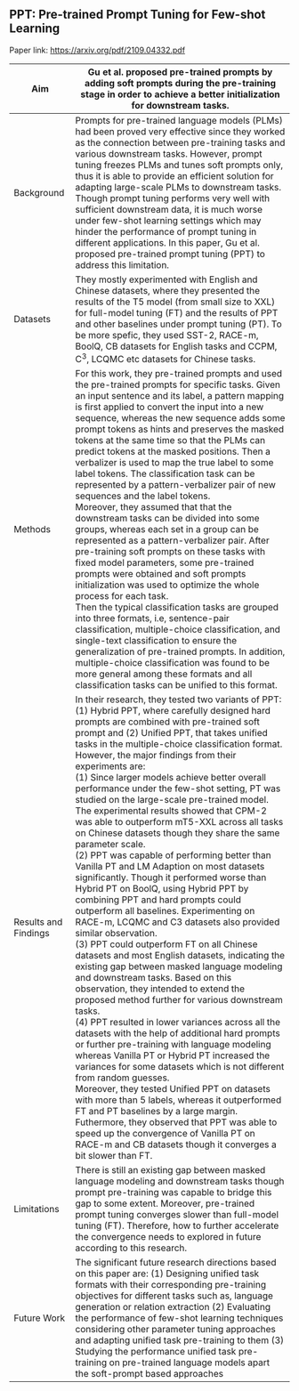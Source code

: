 ## PPT: Pre-trained Prompt Tuning for Few-shot Learning

Paper link: https://arxiv.org/pdf/2109.04332.pdf

| Aim | Gu et al. proposed pre-trained prompts by adding soft prompts during the pre-training stage in order to achieve a better initialization for downstream tasks. | 
| ------- | --- | 
| Background | Prompts for pre-trained language models (PLMs) had been proved very effective since they worked as the connection between pre-training tasks and various downstream tasks. However, prompt tuning freezes PLMs and tunes soft prompts only, thus it is able to provide an efficient solution for adapting large-scale PLMs to downstream tasks. Though prompt tuning performs very well with sufficient downstream data, it is much worse under few-shot learning settings which may hinder the performance of prompt tuning in different applications. In this paper, Gu et al. proposed pre-trained prompt tuning (PPT) to address this limitation. | 
| Datasets | They mostly experimented with English and Chinese datasets, where they presented the results of the T5 model (from small size to XXL) for full-model tuning (FT) and the results of PPT and other baselines under prompt tuning (PT). To be more spefic, they used SST-2, RACE-m, BoolQ, CB datasets for English tasks and CCPM, C<sup>3</sup>, LCQMC etc datasets for Chinese tasks. | 
| Methods | For this work, they pre-trained prompts and used the pre-trained prompts for specific tasks. Given an input sentence and its label, a pattern mapping is first applied to convert the input into a new sequence, whereas the new sequence adds some prompt tokens as hints and preserves the masked tokens at the same time so that the PLMs can predict tokens at the masked positions. Then a verbalizer is used to map the true label to some label tokens. The classification task can be represented by a pattern-verbalizer pair of new sequences and the label tokens. <br> Moreover, they assumed that that the downstream tasks can be divided into some groups, whereas each set in a group can be represented as a pattern-verbalizer pair. After pre-training soft prompts on these tasks with fixed model parameters, some pre-trained prompts were obtained and soft prompts initialization was used to optimize the whole process for each task. <br> Then the typical classification tasks are grouped into three formats, i.e, sentence-pair classification, multiple-choice classification, and single-text classification to ensure the generalization of pre-trained prompts. In addition, multiple-choice classification was found to be more general among these formats and all classification tasks can be unified to this format. |  
| Results and Findings| In their research, they tested two variants of PPT: (1) Hybrid PPT, where carefully designed hard prompts are combined with pre-trained soft prompt and (2) Unified PPT, that takes unified tasks in the multiple-choice classification format. <br> However, the major findings from their experiments are: <br> (1) Since larger models achieve better overall performance under the few-shot setting, PT was studied on the large-scale pre-trained model. The experimental results showed that CPM-2 was able to outperform mT5-XXL across all tasks on Chinese datasets though they share the same parameter scale. <br> (2) PPT was capable of performing better than Vanilla PT and LM Adaption on most datasets significantly. Though it performed worse than Hybrid PT on BoolQ, using Hybrid PPT by combining PPT and hard prompts could outperform all baselines. Experimenting on RACE-m, LCQMC and C3 datasets also provided similar observation. <br> (3) PPT could outperform FT on all Chinese datasets and most English datasets, indicating the existing gap between masked language modeling and downstream tasks. Based on this observation, they intended to extend the proposed method further for various downstream tasks. <br> (4) PPT resulted in lower variances across all the datasets with the help of additional hard prompts or further pre-training with language modeling whereas Vanilla PT or Hybrid PT increased the variances for some datasets which is not different from random guesses. <br> Moreover, they tested Unified PPT on datasets with more than 5 labels, whereas it outperformed FT and PT baselines by a large margin. Futhermore, they observed that PPT was able to speed up the convergence of Vanilla PT on RACE-m and CB datasets though it converges a bit slower than FT. | 
| Limitations | There is still an existing gap between masked language modeling and downstream tasks though prompt pre-training was capable to bridge this gap to some extent. Moreover, pre-trained prompt tuning converges slower than full-model tuning (FT). Therefore, how to further accelerate the convergence needs to explored in future according to this research. |  
| Future Work | The significant future research directions based on this paper are: (1) Designing unified task formats with their corresponding pre-training objectives for different tasks such as, language generation or relation extraction (2) Evaluating the performance of few-shot learning techniques considering other parameter tuning approaches and adapting unified task pre-training to them (3) Studying the performance unified task pre-training on pre-trained language models apart the soft-prompt based approaches | 
